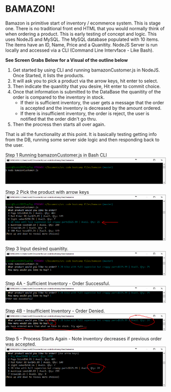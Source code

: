# BAMAZON! #

Bamazon is primitive start of inventory / ecommerce system.  This is stage one.  There is no traditional front end HTML that you would normally think of when ordering a product. This is early testing of concept and logic.  This uses NodeJS and MySQL.  The MySQL database populated with 10 items.  The items have  an ID, Name, Price and a Quanitity.  NodeJS Server is run locally and accessed via a CLI (Command Line Intervface - Like Bash).

**See Screen Grabs Below for a Visual of the outline below**

1. Get started by using CLI and running bamazonCustomer.js in NodeJS. Once Started, it lists the products.  
2. It will ask you to pick a product via the arrow keys, hit enter to select.
3. Then indicate the quanitity that you desire, Hit enter to commit choice.  
4. Once that information is submitted to the DataBase the quanitity of the order is compared to the inventory in stock.  
	* If their is sufficient inventory, the user gets a message that the order is accepted and the inventory is decreased by the amount ordered.  
	* If there is insufficient inventory, the order is reject, the user is notified that the order didn't go thru. 
5. Then the procress then starts all over again.  

That is all the functionality at this point.  It is basically testing getting info from the DB, running some server side logic and then responding back to the user.  

Step 1 Running bamazonCustomer.js in Bash CLI
![Step 1](./images/001_use_CLI_to_run_NodeJS_and_bamazonCustomer.js.png)

Step 2 Pick the product with arrow keys
![Step 2](./images/002.PNG)

Step 3 Input desired quanitity.
![Step 3](./images/003.PNG)

Step 4A - Sufficient Inventory - Order Successful.
![Step 4a](./images/004.PNG)

Step 4B - Insufficient Inventory - Order Denied.
![Step 4b](./images/004b.PNG)

Step 5 - Process Starts Again - Note inventory decreases if previous order was accepted.
![Step 5](./images/005.PNG)
